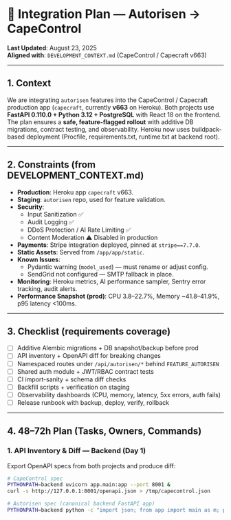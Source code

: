 # 🚀 Integration Plan — Autorisen → CapeControl

**Last Updated**: August 23, 2025  
**Aligned with**: `DEVELOPMENT_CONTEXT.md` (CapeControl / Capecraft v663)

---

## 1. Context

We are integrating `autorisen` features into the CapeControl / Capecraft production app (`capecraft`, currently **v663** on Heroku). Both projects use **FastAPI 0.110.0 + Python 3.12 + PostgreSQL** with React 18 on the frontend.  
The plan ensures a **safe, feature-flagged rollout** with additive DB migrations, contract testing, and observability. Heroku now uses buildpack-based deployment (Procfile, requirements.txt, runtime.txt at backend root).

---

## 2. Constraints (from DEVELOPMENT_CONTEXT.md)

- **Production**: Heroku app `capecraft` v663.
- **Staging**: `autorisen` repo, used for feature validation.
- **Security**:
  - Input Sanitization ✅
  - Audit Logging ✅
  - DDoS Protection / AI Rate Limiting ✅
  - Content Moderation ⚠️ Disabled in production
- **Payments**: Stripe integration deployed, pinned at `stripe==7.7.0`.
- **Static Assets**: Served from `/app/app/static`.
- **Known Issues**:
  - Pydantic warning (`model_used`) — must rename or adjust config.
  - SendGrid not configured — SMTP fallback in place.
- **Monitoring**: Heroku metrics, AI performance sampler, Sentry error tracking, audit alerts.
- **Performance Snapshot (prod)**: CPU 3.8–22.7%, Memory ~41.8–41.9%, p95 latency <100ms.

---

## 3. Checklist (requirements coverage)

- [ ] Additive Alembic migrations + DB snapshot/backup before prod
- [ ] API inventory + OpenAPI diff for breaking changes
- [ ] Namespaced routes under `/api/autorisen/*` behind `FEATURE_AUTORISEN`
- [ ] Shared auth module + JWT/RBAC contract tests
- [ ] CI import-sanity + schema diff checks
- [ ] Backfill scripts + verification on staging
- [ ] Observability dashboards (CPU, memory, latency, 5xx errors, auth fails)
- [ ] Release runbook with backup, deploy, verify, rollback

---

## 4. 48–72h Plan (Tasks, Owners, Commands)

### 1. API Inventory & Diff — **Backend** (Day 1)

Export OpenAPI specs from both projects and produce diff:

```bash
# CapeControl spec
PYTHONPATH=backend uvicorn app.main:app --port 8001 &
curl -s http://127.0.0.1:8001/openapi.json > /tmp/capecontrol.json

# Autorisen spec (canonical backend FastAPI app)
PYTHONPATH=backend python -c "import json; from app import main as m; print(json.dumps(m.app.openapi()))" > /tmp/autorisen.json
```
